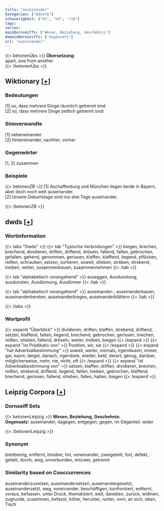 ```yaml
---
title: "auseinander"
kategorien: ["Adverb"]
schwierigkeit: ["k2", "h4", "r10"]
tags:
series:
mainDornseiffs: ['Wesen, Beziehung, Geschehnis']
domainDornseiffs: ['Gegensatz']
url: "auseinander"
---
```


{{< betonenÜbs >}}
**Übersetzung:**  
apart, one from  another  
{{< /betonenÜbs >}}

## Wiktionary [[+](https://de.wiktionary.org/wiki/auseinander)]

### Bedeutungen
[1] so, dass mehrere Dinge räumlich getrennt sind  
[2] so, dass mehrere Dinge zeitlich getrennt sind  

### Sinnverwandte
[1] nebeneinander  
[2] hintereinander, nachher, vorher  

### Gegenwörter
[1, 2] zusammen  

### Beispiele
{{< betonenZB >}}
[1] Aschaffenburg und München liegen beide in Bayern, aber doch noch weit auseinander.  
[2] Unsere Geburtstage sind nur drei Tage auseinander.  

{{< /betonenZB >}}


## dwds [[+](https://www.dwds.de/wb/auseinander)]

### Wortinformation
{{< tabs "Dwds" >}}
{{< tab "Typische Verbindungen" >}}
biegen, brechen, brechend, dividieren, driften, driftend, dröseln, fallend, falten, gebrochen, gefallen, gehend, genommen, gerissen, klaffen, klaffend, liegend, pflücken, reißen, schrauben, setzen, sortieren, soweit, stieben, streben, strebend, treiben, weiter, zusammenbauen, zusammennehmen
{{< /tab >}}

{{< tab "alphabetisch vorangehend" >}}
auseggen, Ausdunstung, ausdunsten, Ausdünnung, Ausdünner
{{< /tab >}}

{{< tab "alphabetisch vorangehend" >}}
auseinander-, auseinanderbauen, auseinanderbersten, auseinanderbiegen, auseinanderblättern
{{< /tab >}}

{{< /tabs >}}

### Wortprofil
{{< expand "Überblick" >}} dividieren, driften, klaffen, strebend, driftend, setzen, klaffend, falten, liegend, brechend, gebrochen, gerissen, brechen, reißen, stieben, fallend, dröseln, weiter, treiben, biegen {{< /expand >}}
{{< expand "ist Prädikativ von" >}} Position, wir, sie {{< /expand >}}
{{< expand "hat Adverbialbestimmung" >}} soweit, weiter, niemals, irgendwann, immer, gar, kaum, längst, danach, irgendwie, wieder, bald, derart, genug, darüber, möglicherweise, mehr, nie, nicht, oft {{< /expand >}}
{{< expand "ist Adverbialbestimmung von" >}} setzen, klaffen, driften, dividieren, brechen, reißen, strebend, driftend, liegend, falten, treiben, gebrochen, klaffend, brechend, gerissen, fallend, streben, fallen, halten, biegen {{< /expand >}}

## Leipzig Corpora [[+](https://corpora.uni-leipzig.de/en/res?word=auseinander&corpusId=deu_newscrawl-public_2018)]

### Dornseiff Sets
{{< betonenLeipzig >}}
**Wesen, Beziehung, Geschehnis:**  
**Gegensatz:** auseinander, dagegen, entgegen, gegen, im Gegenteil, wider  

{{< /betonenLeipzig >}}

### Synonym
breitbeinig, entfernt, hinüber, hin, voneinander, zweigeteilt, fort, defekt, geteilt, durch, weg, unverbunden, entzwei, getrennt


### Similarity based on Cooccurrences
auseinanderzusetzen, auseinandersetzen, auseinandergesetzt, auseinandersetzt, weg, voneinander, beschäftigen, konfrontiert, entfernt, voraus, befassen, unter Druck, thematisiert, weit, daneben, zurück, widmen, zugrunde, zusammen, befasst, höher, herunter, runter, vorn, an sich, oben, Tisch

